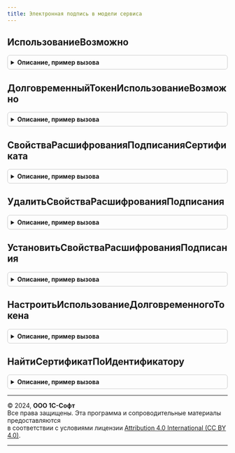 ```yaml
---
title: Электронная подпись в модели сервиса
---
```



## ИспользованиеВозможно
<details style="margin: 1em 0; padding: 0.5em; border: 1px solid #ccc; border-radius: 6px;">

<summary style="font-weight: bold; cursor: pointer;">Описание, пример вызова</summary>

```bsl

// Возможность использования электронной подписи в модели сервиса.
//
// Возвращаемое значение:
//  Булево
Функция ИспользованиеВозможно() Экспорт
```

Пример вызова
```bsl
Результат = ЭлектроннаяПодписьВМоделиСервиса.ИспользованиеВозможно() 
```
</details>

## ДолговременныйТокенИспользованиеВозможно
<details style="margin: 1em 0; padding: 0.5em; border: 1px solid #ccc; border-radius: 6px;">

<summary style="font-weight: bold; cursor: pointer;">Описание, пример вызова</summary>

```bsl

// Возможность использованиея долговременного токена.
//
// Возвращаемое значение:
//  Булево
Функция ДолговременныйТокенИспользованиеВозможно() Экспорт
```

Пример вызова
```bsl
Результат = ЭлектроннаяПодписьВМоделиСервиса.ДолговременныйТокенИспользованиеВозможно() 
```
</details>

## СвойстваРасшифрованияПодписанияСертификата
<details style="margin: 1em 0; padding: 0.5em; border: 1px solid #ccc; border-radius: 6px;">

<summary style="font-weight: bold; cursor: pointer;">Описание, пример вызова</summary>

```bsl

// Возвращает настройки сертификата: использование долговременного токена и его значение
//
// Параметры:
//   Сертификат - Структура, Строка - содержит свойства сертификата, наличие свойства "Идентификатор" обязательно.
//
// Возвращаемое значение:
//   Структура - состоит из полей:
//   * СпособПодтвержденияКриптоОпераций - Произвольный -
//   * Токен - Произвольный -
//   * Идентификатор - Произвольный -
//   * Отпечаток - Произвольный -
//
Функция СвойстваРасшифрованияПодписанияСертификата(Сертификат) Экспорт
```

Пример вызова
```bsl
Результат = ЭлектроннаяПодписьВМоделиСервиса.СвойстваРасшифрованияПодписанияСертификата(Сертификат) 
```
</details>

## УдалитьСвойстваРасшифрованияПодписания
<details style="margin: 1em 0; padding: 0.5em; border: 1px solid #ccc; border-radius: 6px;">

<summary style="font-weight: bold; cursor: pointer;">Описание, пример вызова</summary>

```bsl

// Удаляет настройки для использования долговременного токена
//
// Параметры:
//   Сертификат - Структура - поля:
//					* Идентификатор - Строка - обязательно.
//	 		    - Строка - содержит свойства сертификата, наличие свойства "Идентификатор" обязательно.
//
Процедура УдалитьСвойстваРасшифрованияПодписания(Сертификат) Экспорт
```

Пример вызова
```bsl
ЭлектроннаяПодписьВМоделиСервиса.УдалитьСвойстваРасшифрованияПодписания(Сертификат) 
```
</details>

## УстановитьСвойстваРасшифрованияПодписания
<details style="margin: 1em 0; padding: 0.5em; border: 1px solid #ccc; border-radius: 6px;">

<summary style="font-weight: bold; cursor: pointer;">Описание, пример вызова</summary>

```bsl

// Сохраняет настройки для использования долговременного токена
//
// Параметры:
//	Сертификат - Структура - поля:
//					* Идентификатор - Строка - обязательно.
//	 		   - Строка - содержит свойства сертификата, наличие свойства "Идентификатор" обязательно.
//
Процедура УстановитьСвойстваРасшифрованияПодписания(Сертификат) Экспорт
```

Пример вызова
```bsl
ЭлектроннаяПодписьВМоделиСервиса.УстановитьСвойстваРасшифрованияПодписания(Сертификат) 
```
</details>

## НастроитьИспользованиеДолговременногоТокена
<details style="margin: 1em 0; padding: 0.5em; border: 1px solid #ccc; border-radius: 6px;">

<summary style="font-weight: bold; cursor: pointer;">Описание, пример вызова</summary>

```bsl

Процедура НастроитьИспользованиеДолговременногоТокена(СпособПодтвержденияКриптоопераций, Сертификат) Экспорт
```

Пример вызова
```bsl
ЭлектроннаяПодписьВМоделиСервиса.НастроитьИспользованиеДолговременногоТокена(СпособПодтвержденияКриптоопераций, Сертификат) 
```
</details>

## НайтиСертификатПоИдентификатору
<details style="margin: 1em 0; padding: 0.5em; border: 1px solid #ccc; border-radius: 6px;">

<summary style="font-weight: bold; cursor: pointer;">Описание, пример вызова</summary>

```bsl

// Найти сертификат по идентификатору
//
// Параметры:
//  Сертификат - Произвольный
//
// Возвращаемое значение:
//  ДвоичныеДанные - Найти сертификат по идентификатору.
Функция НайтиСертификатПоИдентификатору(Сертификат) Экспорт
```

Пример вызова
```bsl
Результат = ЭлектроннаяПодписьВМоделиСервиса.НайтиСертификатПоИдентификатору(Сертификат) 
```
</details>

---

© 2024, **ООО 1С-Софт**  
Все права защищены. Эта программа и сопроводительные материалы предоставляются  
в соответствии с условиями лицензии [Attribution 4.0 International (CC BY 4.0)](https://creativecommons.org/licenses/by/4.0/legalcode).

---
